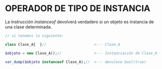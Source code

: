 # OPERADOR DE TIPO DE INSTANCIA

La instrucción *instanceof* devolverá verdadero si un objeto es instancia de una clase determinada.

```php
// si tenemos lo siguiente:

class Clase_A{  }//                      <--- Clase_A 

$objeto = new Clase_A();//               <--- Instanciación de Clase_A

var_dump($objeto instanceof Clase_A);//  <--- devuleve bool(true)

```
